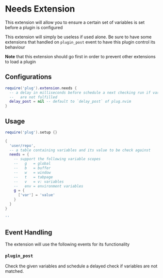 # Needs Extension

This extension will allow you to ensure a certain set of variables is set
before a plugin is configured

This extension will simply be useless if used alone. Be sure to have some
extensions that handled on `plugin_post` event to have this plugin control
its behaviour

**Note** that this extension should go first in order to prevent other
extensions to load a plugin

## Configurations

```lua
require('plug').extension.needs {
  -- a delay in milliseconds before schedule a next checking run if variables
  --   are not fulfilled
  delay_post = nil -- default to `delay_post` of plug.nvim
}
```

## Usage

```lua
require('plug').setup {}

{
  'user/repo',
  -- a table containing variables and its value to be check against
  needs = {
    -- support the following variable scopes
    --   g   = global
    --   b   = buffer
    --   w   = window
    --   t   = tabpage
    --   v   = v: variables
    --   env = environment variables
    g = {
      ['var'] = 'value'
    }
  }
}

''
```

## Event Handling

The extension will use the following events for its functionality

### `plugin_post`

Check the given variables and schedule a delayed check if variables are
not matched.
